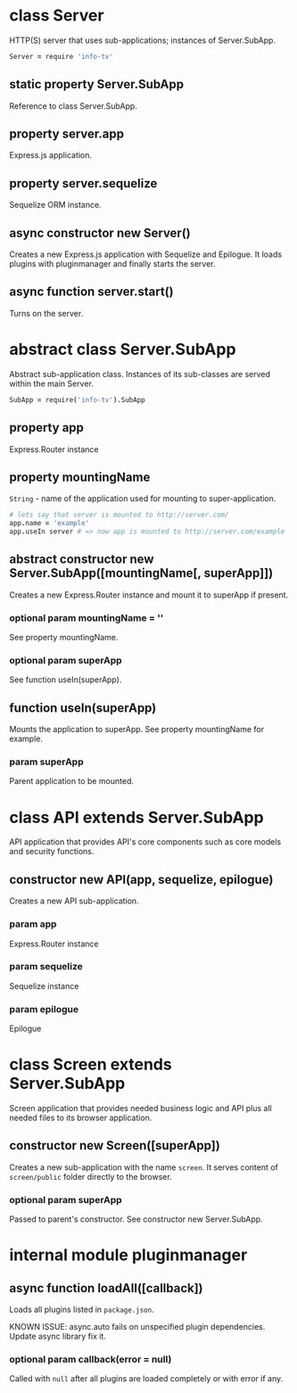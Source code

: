 # class Server
HTTP(S) server that uses sub-applications; instances of Server.SubApp.

```coffeescript
Server = require 'info-tv'
```

## static property Server.SubApp
Reference to class Server.SubApp.

## property server.app
Express.js application.

## property server.sequelize
Sequelize ORM instance.

## async constructor new Server()
Creates a new Express.js application with Sequelize and Epilogue. It loads plugins with pluginmanager and finally starts the server.

## async function server.start()
Turns on the server.

# abstract class Server.SubApp
Abstract sub-application class. Instances of its sub-classes are served within the main Server.

```coffeescript
SubApp = require('info-tv').SubApp
```

## property app
Express.Router instance

## property mountingName
`String` - name of the application used for mounting to super-application.

```coffeescript
# lets say that server is mounted to http://server.com/
app.name = 'example'
app.useIn server # => now app is mounted to http://server.com/example
```

## abstract constructor new Server.SubApp([mountingName[, superApp]])
Creates a new Express.Router instance and mount it to superApp if present.
### optional param mountingName = ''
See property mountingName.
### optional param superApp
See function useIn(superApp).

## function useIn(superApp)
Mounts the application to superApp. See property mountingName for example.
### param superApp
Parent application to be mounted.

# class API extends Server.SubApp
API application that provides API's core components such as core models and security functions.

## constructor new API(app, sequelize, epilogue)
Creates a new API sub-application.
### param app
Express.Router instance
### param sequelize
Sequelize instance
### param epilogue
Epilogue

# class Screen extends Server.SubApp
Screen application that provides needed business logic and API plus all needed files to its browser application.

## constructor new Screen([superApp])
Creates a new sub-application with the name `screen`. It serves content of `screen/public` folder directly to the browser.
### optional param superApp
Passed to parent's constructor. See constructor new Server.SubApp.

# internal module pluginmanager

## async function loadAll([callback])
Loads all plugins listed in `package.json`.

KNOWN ISSUE: async.auto fails on unspecified plugin dependencies. Update async library fix it.
### optional param callback(error = null)
Called with `null` after all plugins are loaded completely or with error if any.
